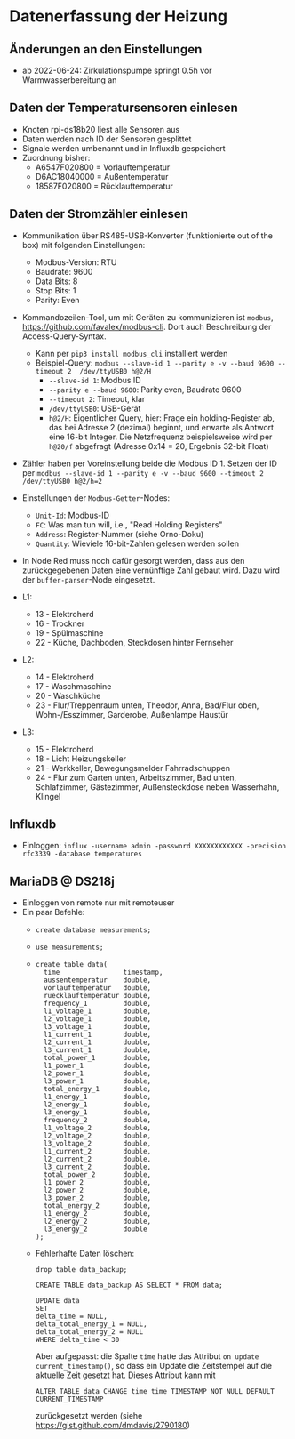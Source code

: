 # Datenerfassung der Heizung


## Änderungen an den Einstellungen

* ab 2022-06-24: Zirkulationspumpe springt 0.5h vor Warmwasserbereitung an


## Daten der Temperatursensoren einlesen

* Knoten rpi-ds18b20 liest alle Sensoren aus
* Daten werden nach ID der Sensoren gesplittet
* Signale werden umbenannt und in Influxdb gespeichert
* Zuordnung bisher:
  * A6547F020800 = Vorlauftemperatur
  * D6AC18040000 = Außentemperatur
  * 18587F020800 = Rücklauftemperatur


## Daten der Stromzähler einlesen

* Kommunikation über RS485-USB-Konverter (funktionierte out of the box) mit
  folgenden Einstellungen: 
  * Modbus-Version: RTU
  * Baudrate: 9600
  * Data Bits: 8
  * Stop Bits: 1
  * Parity: Even
* Kommandozeilen-Tool, um mit Geräten zu kommunizieren ist `modbus`,
  https://github.com/favalex/modbus-cli. Dort auch Beschreibung der
  Access-Query-Syntax. 
  * Kann per `pip3 install modbus_cli` installiert werden
  * Beispiel-Query: `modbus --slave-id 1 --parity e -v --baud 9600 --timeout 2  /dev/ttyUSB0 h@2/H`
    * `--slave-id 1`: Modbus ID
    * `--parity e --baud 9600`: Parity even, Baudrate 9600
    * `--timeout 2`: Timeout, klar
    * `/dev/ttyUSB0`: USB-Gerät
    * `h@2/H`: Eigentlicher Query, hier: Frage ein holding-Register ab, das
      bei Adresse 2 (dezimal) beginnt, und erwarte als Antwort eine 16-bit
      Integer. Die Netzfrequenz beispielsweise wird per `h@20/f` abgefragt
      (Adresse 0x14 = 20, Ergebnis 32-bit Float)
* Zähler haben per Voreinstellung beide die Modbus ID 1. Setzen der ID per 
  `modbus --slave-id 1 --parity e -v --baud 9600 --timeout 2  /dev/ttyUSB0 h@2/h=2`
* Einstellungen der `Modbus-Getter`-Nodes:
  * `Unit-Id`: Modbus-ID
  * `FC`: Was man tun will, i.e., "Read Holding Registers"
  * `Address`: Register-Nummer (siehe Orno-Doku)
  * `Quantity`: Wieviele 16-bit-Zahlen gelesen werden sollen
* In Node Red muss noch dafür gesorgt werden, dass aus den zurückgegebenen Daten
  eine vernünftige Zahl gebaut wird. Dazu wird der `buffer-parser`-Node
  eingesetzt.

* L1: 
  * 13 - Elektroherd
  * 16 - Trockner
  * 19 - Spülmaschine
  * 22 - Küche, Dachboden, Steckdosen hinter Fernseher
* L2:
  * 14 - Elektroherd
  * 17 - Waschmaschine
  * 20 - Waschküche
  * 23 - Flur/Treppenraum unten, Theodor, Anna, Bad/Flur oben, Wohn-/Esszimmer,
    Garderobe, Außenlampe Haustür
* L3:
  * 15 - Elektroherd
  * 18 - Licht Heizungskeller
  * 21 - Werkkeller, Bewegungsmelder Fahrradschuppen
  * 24 - Flur zum Garten unten, Arbeitszimmer, Bad unten, Schlafzimmer,
    Gästezimmer, Außensteckdose neben Wasserhahn, Klingel
## Influxdb

* Einloggen: `influx -username admin -password XXXXXXXXXXXX -precision rfc3339 -database temperatures`

## MariaDB @ DS218j

* Einloggen von remote nur mit remoteuser
* Ein paar Befehle:
  * `create database measurements;`
  * `use measurements;`
  * 
    ```
    create table data(
      time                timestamp, 
      aussentemperatur    double, 
      vorlauftemperatur   double, 
      ruecklauftemperatur double,
      frequency_1         double,
      l1_voltage_1        double,
      l2_voltage_1        double,
      l3_voltage_1        double,
      l1_current_1        double,
      l2_current_1        double,
      l3_current_1        double,
      total_power_1       double,
      l1_power_1          double,
      l2_power_1          double,
      l3_power_1          double,
      total_energy_1      double,
      l1_energy_1         double,
      l2_energy_1         double,
      l3_energy_1         double,
      frequency_2         double,
      l1_voltage_2        double,
      l2_voltage_2        double,
      l3_voltage_2        double,
      l1_current_2        double,
      l2_current_2        double,
      l3_current_2        double,
      total_power_2       double,
      l1_power_2          double,
      l2_power_2          double,
      l3_power_2          double,
      total_energy_2      double,
      l1_energy_2         double,
      l2_energy_2         double,
      l3_energy_2         double
    );
    ```

  * Fehlerhafte Daten löschen:
    ```
    drop table data_backup;

    CREATE TABLE data_backup AS SELECT * FROM data;

    UPDATE data 
    SET 
    delta_time = NULL,
    delta_total_energy_1 = NULL,
    delta_total_energy_2 = NULL
    WHERE delta_time < 30
    ```
    Aber aufgepasst: die Spalte `time` hatte das Attribut `on update
    current_timestamp()`, so dass ein Update die Zeitstempel auf die aktuelle
    Zeit gesetzt hat. Dieses Attribut kann mit

    `ALTER TABLE data CHANGE time time TIMESTAMP NOT NULL DEFAULT
    CURRENT_TIMESTAMP` 

    zurückgesetzt werden (siehe https://gist.github.com/dmdavis/2790180)